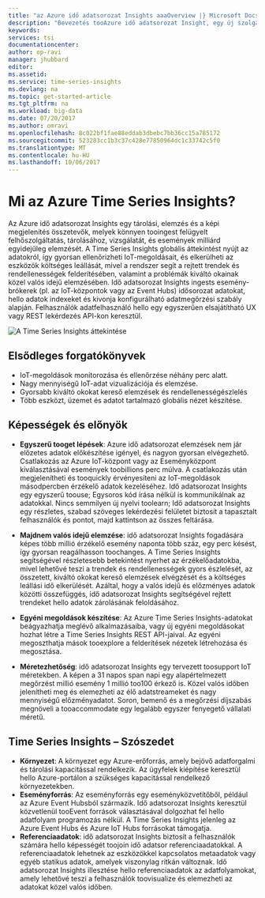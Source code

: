 ```yaml
---
title: "az Azure idő adatsorozat Insights aaaOverview |} Microsoft Docs"
description: "Bevezetés tooAzure idő adatsorozat Insight, egy új szolgáltatás idő adatsorozat adatelemzés és az IoT-megoldások"
keywords: 
services: tsi
documentationcenter: 
author: op-ravi
manager: jhubbard
editor: 
ms.assetid: 
ms.service: time-series-insights
ms.devlang: na
ms.topic: get-started-article
ms.tgt_pltfrm: na
ms.workload: big-data
ms.date: 07/20/2017
ms.author: omravi
ms.openlocfilehash: 8c022bf1fae88eddab3dbebc7bb36cc15a785172
ms.sourcegitcommit: 523283cc1b3c37c428e77850964dc1c33742c5f0
ms.translationtype: MT
ms.contentlocale: hu-HU
ms.lasthandoff: 10/06/2017
---
```

# <a name="what-is-azure-time-series-insights"></a>Mi az Azure Time Series Insights?

Az Azure idő adatsorozat Insights egy tárolási, elemzés és a képi megjelenítés összetevők, melyek könnyen tooingest felügyelt felhőszolgáltatás, tárolásához, vizsgálatát, és események milliárd egyidejűleg elemzését. A Time Series Insights globális áttekintést nyújt az adatokról, így gyorsan ellenőrizheti IoT-megoldásait, és elkerülheti az eszközök költséges leállását, mivel a rendszer segít a rejtett trendek és rendellenességek felderítésében, valamint a problémák kiváltó okainak közel valós idejű elemzésében. Idő adatsorozat Insights ingests esemény-brókerek (pl. az IoT-központok vagy az Event Hubs) idősorozat adatokat, hello adatok indexeket és kivonja konfigurálható adatmegőrzési szabály alapján. Felhasználók adatfelhasználó hello egy egyszerűen elsajátítható UX vagy REST lekérdezés API-kon keresztül.

![A Time Series Insights áttekintése](media/overview/time-series-insights-overview-flow.png)

## <a name="primary-scenarios"></a>Elsődleges forgatókönyvek

* IoT-megoldások monitorozása és ellenőrzése néhány perc alatt.
* Nagy mennyiségű IoT-adat vizualizációja és elemzése.
* Gyorsabb kiváltó okokat kereső elemzések és rendellenességészlelés
* Több eszközt, üzemet és adatot tartalmazó globális nézet készítése.

## <a name="capabilities-and-benefits"></a>Képességek és előnyök

* **Egyszerű tooget lépések**: Azure idő adatsorozat elemzések nem jár előzetes adatok előkészítése igényel, és nagyon gyorsan elvégezhető. Csatlakozás az Azure IoT-központ vagy az Eseményközpont kiválasztásával események toobillions perc múlva. A csatlakozás után megjelenítheti és tooquickly érvényesíteni az IoT-megoldások másodpercben érzékelő adatok kezeléséhez. Idő adatsorozat Insights egy egyszerű toouse; Egysoros kód írása nélkül is kommunikálnak az adatokkal.  Nincs semmilyen új nyelvi toolearn; Idő adatsorozat Insights egy részletes, szabad szöveges lekérdezési felületet biztosít a tapasztalt felhasználók és pontot, majd kattintson az összes feltárása.

* **Majdnem valós idejű elemzése**: idő adatsorozat Insights fogadására képes több millió érzékelő esemény naponta több száz, egy perc késést, így gyorsan reagálhasson toochanges. A Time Series Insights segítségével részletesebb betekintést nyerhet az érzékelőadatokba, mivel lehetővé teszi a trendek és rendellenességek gyors észlelését, az összetett, kiváltó okokat kereső elemzések elvégzését és a költséges leállási idő elkerülését. Azáltal, hogy a valós idejű és előzményes adatok közötti összefüggés, idő adatsorozat Insights segítségével rejtett trendeket hello adatok zárolásának feloldásához.

* **Egyéni megoldások készítése**: Az Azure Time Series Insights-adatokat beágyazhatja meglévő alkalmazásaiba, vagy új egyéni megoldásokat hozhat létre a Time Series Insights REST API-jaival. Az egyéni megoszthatja mások tooexplore a felderítések nézetek létrehozása és megosztása.

* **Méretezhetőség**: idő adatsorozat Insights egy tervezett toosupport IoT méretekben. A képen a 31 napos span napi egy alapértelmezett megőrzést millió esemény 1 millió too100 érkező is. Közel valós időben jelenítheti meg és elemezheti az élő adatstreameket és nagy mennyiségű előzményadatot. Soron, bemenő és a megőrzési díjszabás megnöveli a tooaccommodate egy legalább egyszer fenyegető vállalati méretű.

## <a name="time-series-insights-glossary"></a>Time Series Insights – Szószedet

* **Környezet**: A környezet egy Azure-erőforrás, amely bejövő adatforgalmi és tárolási kapacitással rendelkezik.  Az ügyfelek kiépítése keresztül hello Azure-portálon a szükséges kapacitással rendelkező környezetekben.
* **Eseményforrás**: Az eseményforrás egy eseményközvetítőből, például az Azure Event Hubsból származik.  Idő adatsorozat Insights keresztül közvetlenül tooEvent források választásával dolgozhat fel hello adatfolyam programozás nélkül. A Time Series Insights jelenleg az Azure Event Hubs és Azure IoT Hubs forrásokat támogatja.
* **Referenciaadatok**: idő adatsorozat Insights biztosít a felhasználók számára hello képességét toojoin idő adatsor referenciaadatokkal.  A referenciaadatok lehetnek az eszközökkel kapcsolatos metaadatok vagy egyéb statikus adatok, amelyek viszonylag ritkán változnak. Idő adatsorozat Insights illesztése hello referenciaadatok az adatfolyamokat, amely lehetővé teszi a felhasználók toovisualize és elemezheti az adatokat közel valós időben.
